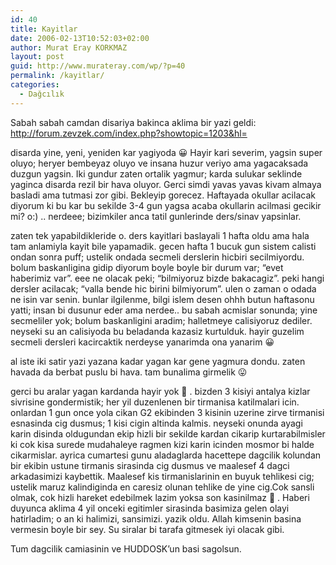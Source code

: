 ```yaml
---
id: 40
title: Kayitlar
date: 2006-02-13T10:52:03+02:00
author: Murat Eray KORKMAZ
layout: post
guid: http://www.murateray.com/wp/?p=40
permalink: /kayitlar/
categories:
  - Dağcılık
---
```

Sabah sabah camdan disariya bakinca aklima bir yazi geldi:  
<a href="http://forum.zevzek.com/index.php?showtopic=1203&#038;hl=" target="_blank"><font color="#993333">http://forum.zevzek.com/index.php?showtopic=1203&hl=</font></a>

disarda yine, yeni, yeniden kar yagiyoda 😀 Hayir kari severim, yagsin super oluyo; heryer bembeyaz oluyo ve insana huzur veriyo ama yagacaksada duzgun yagsin. Iki gundur zaten ortalik yagmur; karda sulukar seklinde yaginca disarda rezil bir hava oluyor. Gerci simdi yavas yavas kivam almaya basladi ama tutmasi zor gibi. Bekleyip gorecez. Haftayada okullar acilacak diyorum ki bu kar bu sekilde 3-4 gun yagsa acaba okullarin acilmasi gecikir mi? o:) .. nerdeee; bizimkiler anca tatil gunlerinde ders/sinav yapsinlar.

zaten tek yapabildikleride o. ders kayitlari baslayali 1 hafta oldu ama hala tam anlamiyla kayit bile yapamadik. gecen hafta 1 bucuk gun sistem calisti ondan sonra puff; ustelik ondada secmeli derslerin hicbiri secilmiyordu. bolum baskanligina gidip diyorum boyle boyle bir durum var; &#8220;evet haberimiz var&#8221;. eee ne olacak peki; &#8220;bilmiyoruz bizde bakacagiz&#8221;. peki hangi dersler acilacak; &#8220;valla bende hic birini bilmiyorum&#8221;. ulen o zaman o odada ne isin var senin. bunlar ilgilenme, bilgi islem desen ohhh butun haftasonu yatti; insan bi dusunur eder ama nerdee.. bu sabah acmislar sonunda; yine secmeliler yok; bolum baskanligini aradim; halletmeye calisiyoruz dediler. neyseki su an calisiyoda bu beladanda kazasiz kurtulduk. hayir guzelim secmeli dersleri kacircaktik nerdeyse yanarimda ona yanarim 😀

al iste iki satir yazi yazana kadar yagan kar gene yagmura dondu. zaten havada da berbat puslu bi hava. tam bunalima girmelik 😛

gerci bu aralar yagan kardanda hayir yok 🙁 . bizden 3 kisiyi antalya kizlar sivrisine gondermistik; her yil duzenlenen bir tirmanisa katilmalari icin. onlardan 1 gun once yola cikan G2 ekibinden 3 kisinin uzerine zirve tirmanisi esnasinda cig dusmus; 1 kisi cigin altinda kalmis. neyseki onunda ayagi karin disinda oldugundan ekip hizli bir sekilde kardan cikarip kurtarabilmisler ki cok kisa surede mudahaleye ragmen kizi karin icinden mosmor bi halde cikarmislar. ayrica cumartesi gunu aladaglarda hacettepe dagcilik kolundan bir ekibin ustune tirmanis sirasinda cig dusmus ve maalesef 4 dagci arkadasimizi kaybettik. Maalesef kis tirmanislarinin en buyuk tehlikesi cig; ustelik maruz kalindiginda en caresiz olunan tehlike de yine cig.Cok sansli olmak, cok hizli hareket edebilmek lazim yoksa son kasinilmaz 🙁 . Haberi duyunca aklima 4 yil onceki egitimler sirasinda basimiza gelen olayi hatirladim; o an ki halimizi, sansimizi. yazik oldu. Allah kimsenin basina vermesin boyle bir sey. Su siralar bi tarafa gitmesek iyi olacak gibi.

Tum dagcilik camiasinin ve HUDDOSK&#8217;un basi sagolsun.<br clear="all" />